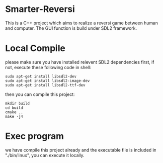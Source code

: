 # Smarter-Reversi
This is a C++ project which aims to realize a reversi game between human and computer. The GUI function is build under SDL2 framework. 

# Local Compile
please make sure you have installed relevent SDL2  dependencies first, if not, execute these following code in shell:
```shell
sudo apt-get install libsdl2-dev
sudo apt-get install libsdl2-image-dev
sudo apt-get install libsdl2-ttf-dev
```
then you can compile this project:
```shell
mkdir build
cd build
cmake ..
make -j4
```

# Exec program
we have compile this project already and the executable file is included in "./bin/linux", you can execute it locally. 


